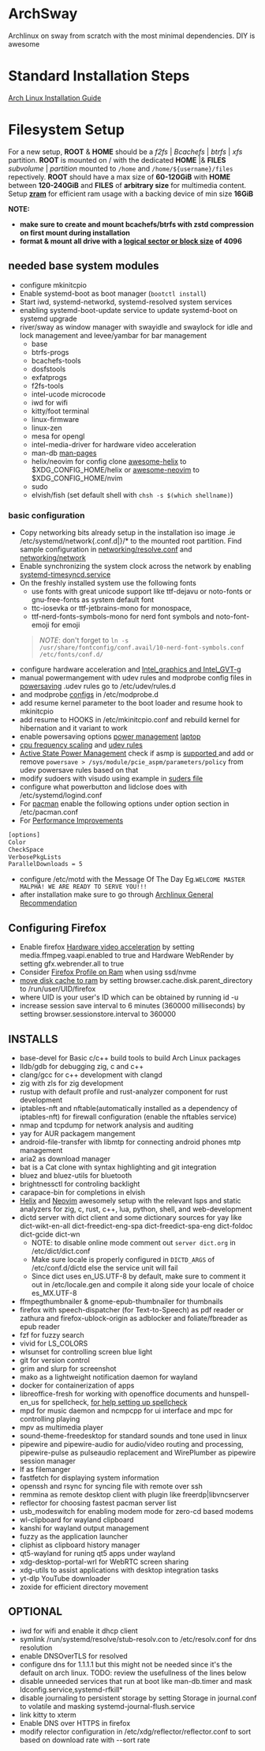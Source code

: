 # ArchSway
Archlinux on sway from scratch with the most minimal dependencies. DIY is awesome

# Standard Installation Steps
[Arch Linux Installation Guide](https://wiki.archlinux.org/title/Installation_guide)

# Filesystem Setup
For a new setup, **ROOT** & **HOME** should be a _f2fs_ | _Bcachefs_ | _btrfs_ | _xfs_ partition. **ROOT** is mounted on / with the dedicated **HOME** |& **FILES**
_subvolume_ | _partition_ mounted to `/home` and `/home/${username}/files` repectively. **ROOT** should have a max size of **60-120GiB**
with **HOME** between **120-240GiB** and **FILES** of __arbitrary size__ for multimedia content. Setup [**zram**](https://wiki.archlinux.org/title/Zram) for 
efficient ram usage with a backing device of min size **16GiB**

**NOTE:**
- **make sure to create and mount bcachefs/btrfs with zstd compression on first mount during installation**
- **format & mount all drive with a [logical sector or block size](https://wiki.archlinux.org/title/Advanced_Format) of 4096**

## needed base system modules

- configure mkinitcpio
- Enable systemd-boot as boot manager (`bootctl install`)
- Start iwd, systemd-networkd, systemd-resolved system services
- enabling systemd-boot-update service to update systemd-boot on systemd upgrade
- river/sway as window manager with swayidle and swaylock for idle and lock management and levee/yambar for bar management
    - base
    - btrfs-progs
    - bcachefs-tools
    - dosfstools
    - exfatprogs
    - f2fs-tools
    - intel-ucode microcode
    - iwd for wifi
    - kitty/foot terminal
    - linux-firmware
    - linux-zen
    - mesa for opengl
    - intel-media-driver for hardware video acceleration
    - man-db [man-pages](https://wiki.archlinux.org/title/Man_page)
    - helix/neovim for config clone [awesome-helix](https://github.com/Ultra-Code/awesome-helix.git) to $XDG_CONFIG_HOME/helix or [awesome-neovim](https://github.com/Ultra-Code/awesome-neovim.git) to $XDG_CONFIG_HOME/nvim
    - sudo
    - elvish/fish (set default shell with `chsh -s $(which shellname)`)

### basic configuration

- Copy networking bits already setup in the installation iso image .ie /etc/systemd/network{.conf.d|}/* to the mounted root partition.
  Find sample configuration in [networking/resolve.conf](https://github.com/Ultra-Code/archsway/blob/master/networking/resolve.conf) and  [networking/network](https://github.com/Ultra-Code/archsway/blob/master/networking/network)
- Enable synchronizing the system clock across the network by enabling [systemd-timesyncd.service](https://wiki.archlinux.org/title/Systemd-timesyncd)
- On the freshly installed system use the following fonts
    + use fonts with great unicode support like ttf-dejavu or noto-fonts or gnu-free-fonts as system default font
    + ttc-iosevka  or ttf-jetbrains-mono for monospace,
    + ttf-nerd-fonts-symbols-mono for nerd font symbols and noto-font-emoji for emoji
    >_NOTE_: don't forget to `ln -s /usr/share/fontconfig/conf.avail/10-nerd-font-symbols.conf /etc/fonts/conf.d/`
- configure hardware acceleration and [Intel_graphics and Intel_GVT-g](https://wiki.archlinux.org/title/Intel_graphics)
- manual powermangement with udev rules and modprobe config files in [powersaving](https://github.com/Ultra-Code/archsway/blob/master/powersaving) .udev rules go to /etc/udev/rules.d
- and modprobe [configs](https://wiki.archlinux.org/title/Power_management/Suspend_and_hibernate) in /etc/modprobe.d
- add resume kernel parameter to the boot loader and resume hook to mkinitcpio
- add resume to HOOKS in /etc/mkinitcpio.conf and rebuild kernel for hibernation and it variant to work
- enable powersaving options [power management](https://wiki.archlinux.org/title/Power_management) [laptop](https://wiki.archlinux.org/title/Laptop)
- [cpu frequency scaling](https://wiki.archlinux.org/title/CPU_frequency_scaling) and  [udev rules](https://wiki.archlinux.org/title/Udev)
- [Active State Power Management](https://wiki.archlinux.org/title/Power_management#Active_State_Power_Management) check
  if asmp is [supported ](https://access.redhat.com/documentation/en-us/red_hat_enterprise_linux/7/html/power_management_guide/aspm) and add or remove `powersave > /sys/module/pcie_aspm/parameters/policy` from udev powersave rules based on that
- modify sudoers with visudo using example in [suders file](https://github.com/Ultra-Code/archsway/blob/master/sudoers)
- configure what powerbutton and lidclose does with /etc/systemd/logind.conf
- For [pacman](https://wiki.archlinux.org/title/Pacman) enable the following options under option section in /etc/pacman.conf
- For [Performance Improvements](https://wiki.archlinux.org/title/Improving_performance)
```bash
[options]
Color
CheckSpace
VerbosePkgLists
ParallelDownloads = 5
```
- configure /etc/motd with the Message Of The Day Eg.`WELCOME MASTER MALPHA! WE ARE READY TO SERVE YOU!!!`
- after installation make sure to go through [Archlinux General Recommendation](https://wiki.archlinux.org/title/General_recommendations)

## Configuring Firefox
- Enable firefox [Hardware video acceleration](https://wiki.archlinux.org/title/Firefox#Hardware_video_acceleration) by setting media.ffmpeg.vaapi.enabled to true and Hardware WebRender by setting gfx.webrender.all to true
- Consider [Firefox Profile on Ram](https://wiki.archlinux.org/title/Firefox/Profile_on_RAM) when using ssd/nvme
- [move disk cache to ram](https://wiki.archlinux.org/title/Firefox/Tweaks#Move_disk_cache_to_RAM) by setting browser.cache.disk.parent_directory to /run/user/UID/firefox
- where UID is your user's ID which can be obtained by running id -u
- increase session save interval to 6 minutes (360000 milliseconds) by setting browser.sessionstore.interval to 360000

## INSTALLS
- base-devel for Basic c/c++ build tools to build Arch Linux packages
- lldb/gdb for debugging zig, c and c++
- clang/gcc for c++ development with clangd
- zig with zls for zig development
- rustup with default profile and rust-analyzer component for rust development
- iptables-nft and nftable(automatically installed as a dependency of iptables-nft) for firewall configuration (enable the nftables service)
- nmap and tcpdump for network analysis and auditing
- yay for AUR packagem mangement
- android-file-transfer with libmtp for connecting android phones mtp management
- aria2 as download manager
- bat is a Cat clone with syntax highlighting and git integration
- bluez and bluez-utils for bluetooth
- brightnessctl for controling backlight
- carapace-bin for completions in elvish
- [Helix](https://github.com/Ultra-Code/awesome-helix) and [Neovim](https://github.com/Ultra-Code/awesome-neovim) awesomely setup with the relevant lsps and static analyzers for zig, c, rust, c++, lua, python, shell, and web-development
- dictd server with dict client and some dictionary sources for yay like dict-wikt-en-all dict-freedict-eng-spa dict-freedict-spa-eng dict-foldoc dict-gcide dict-wn
    - NOTE: to disable online mode comment out `server dict.org` in  /etc/dict/dict.conf
    - Make sure locale is properly configured in `DICTD_ARGS` of /etc/conf.d/dictd else the service unit will fail
    - Since dict uses en_US.UTF-8 by default, make sure to comment it out in /etc/locale.gen and compile it along side your locale of choice es_MX.UTF-8
- ffmpegthumbnailer & gnome-epub-thumbnailer for thumbnails
- firefox with speech-dispatcher (for Text-to-Speech) as pdf reader or zathura and firefox-ublock-origin as adblocker and foliate/fbreader as epub reader
- fzf for fuzzy search
- vivid for LS_COLORS
- wlsunset for controlling screen blue light
- git for version control
- grim and slurp for screenshot
- mako as a lightweight notification daemon for wayland
- docker for containerization of apps
- libreoffice-fresh for working with openoffice documents and hunspell-en_us for spellcheck, [for help setting up spellcheck](https://ask.libreoffice.org/t/how-do-you-get-the-spell-checker-to-work/28998)
- mpd for music daemon and ncmpcpp for ui interface and mpc for controlling playing
- mpv as multimedia player
- sound-theme-freedesktop for standard sounds and tone used in linux
- pipewire and pipewire-audio for audio/video routing and processing, pipewire-pulse as pulseaudio replacement and WirePlumber as pipewire session manager
- lf as filemanger
- fastfetch for displaying system information
- openssh and rsync for syncing file with remote over ssh
- remmina as remote desktop client with plugin like freerdp|libvncserver
- reflector for choosing fastest pacman server list
- usb_modeswitch for enabling modem mode for zero-cd based modems
- wl-clipboard for wayland clipboard
- kanshi for wayland output management
- fuzzy as the application launcher
- cliphist as clipboard history manager
- qt5-wayland for runing qt5 apps under wayland
- xdg-desktop-portal-wrl for WebRTC screen sharing
- xdg-utils to assist applications with desktop integration tasks
- yt-dlp YouTube downloader
- zoxide for efficient directory movement

## OPTIONAL
- iwd for wifi and enable it dhcp client
- symlink /run/systemd/resolve/stub-resolv.con to /etc/resolv.conf for dns resolution
- enable DNSOverTLS for resolved
- configure dns for 1.1.1.1 but this might not be needed since it's the default on arch linux. TODO: review the usefullness of the lines below
- disable unneeded services that run at boot like man-db.timer and mask ldconfig.service,systemd-rfkill*
- disable journaling to persistent storage by setting Storage in journal.conf to volatile and masking systemd-journal-flush.service
- link kitty to xterm
- Enable DNS over HTTPS in firefox
- modify relector configuration in /etc/xdg/reflector/reflector.conf to sort based on download rate with --sort rate
